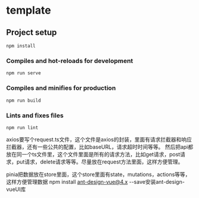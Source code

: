 # template

## Project setup
```
npm install
```

### Compiles and hot-reloads for development
```
npm run serve
```

### Compiles and minifies for production
```
npm run build
```

### Lints and fixes files
```
npm run lint
```

axios要写个request.ts文件，这个文件是axios的封装，里面有请求拦截器和响应拦截器，还有一些公共的配置，比如baseURL，请求超时时间等等。
然后把api都放在同一个ts文件里，这个文件里面是所有的请求方法，比如get请求，post请求，put请求，delete请求等等。尽量放在request方法里面，这样方便管理。

pinia把数据放在store里面，这个store里面有state，mutations，actions等等，这样方便管理数据
npm install ant-design-vue@4.x --save安装ant-design-vueUI库